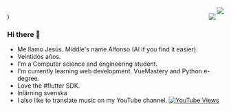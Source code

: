 <img align='right' src="https://github-readme-stats.vercel.app/api?username=JesusJimenezG&show_icons=true&theme=dracula">

<img align='right' src="https://github-readme-stats.vercel.app/api/top-langs/?username=JesusJimenezG&langs_count=8">)


### Hi there 👋
- Me llamo Jesús. Middle's name Alfonso (Al if you find it easier).
- Veintidós años.
- I'm a Computer science and engineering student.
- I'm currently learning web development. VueMastery and Python e-degree.
- Love the #flutter SDK.
- Inlärning svenska
- I also like to translate music on my YouTube channel. [![YouTube Views](https://img.shields.io/youtube/channel/views/UCWnlcC4_sV9Imcy9ysQpxHA?style=social)](https://www.youtube.com/channel/UCWnlcC4_sV9Imcy9ysQpxHA)

<!--
**JesusJimenezG/JesusJimenezG** is a ✨ _special_ ✨ repository because its `README.md` (this file) appears on your GitHub profile.

Here are some ideas to get you started:

- 🔭 I’m currently working on ...
- 🌱 I’m currently learning ...
- 👯 I’m looking to collaborate on ...
- 🤔 I’m looking for help with ...
- 💬 Ask me about ...
- 📫 How to reach me: ...
- 😄 Pronouns: ...
- ⚡ Fun fact: ...
-->
